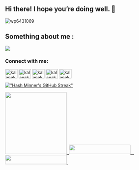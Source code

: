 ## Hi there! I hope you’re doing well.  👋
  ![wp6431069](https://user-images.githubusercontent.com/86665964/138492352-e4e5bdaa-3183-49dc-9b25-a9c6156f2eae.jpg)
  
## Something about me :

<p align="">
  <img src="https://readme-typing-svg.herokuapp.com/?color=F77247&width=420&lines=I+am+a+1st+year+Engineering+student%EF%B8%8F;In%20University%20of%20peradeniya%20sri%20lanka%EF%B8%8F;I%20realy%20liked%20to%20make%20Telegram%20%20%20Bots%EF%B8%8F%EF%B8%8F;Have%20a%20nice%20day%20To%20you!%EF%B8%8F">
</p>

<h3 align="left">Connect with me:</h3>
<p align="left">
<!-- <a href="https://twitter.com/kalanakt" target="blank"><img align="center" src="https://cdn.jsdelivr.net/npm/simple-icons@3.0.1/icons/twitter.svg" alt="kalanakt" height="30" width="40" /></a> -->
<a href="https://linkedin.com/in/kalanakt" target="blank"><img align="center" src="https://cdn.jsdelivr.net/npm/simple-icons@3.0.1/icons/linkedin.svg" alt="kalanakt" height="30" width="40" /></a>
<a href="https://instagram.com/kalanakt" target="blank"><img align="center" src="https://cdn.jsdelivr.net/npm/simple-icons@3.0.1/icons/instagram.svg" alt="kalanakt" height="30" width="40" /></a>
<a href="https://www.facebook.com/kalana.kithmina.735" target="blank"><img align="center" src="https://cdn.jsdelivr.net/npm/simple-icons@3.0.1/icons/facebook.svg" alt="kalanakt" height="30" width="40" /></a>
<a href="https://telegram.com/kinu6" target="blank"><img align="center" src="https://cdn.jsdelivr.net/npm/simple-icons@3.0.1/icons/telegram.svg" alt="kalanakt" height="30" width="40" /></a>
<a href="https://www.youtube.com/c/kalanakt" target="blank"><img align="center" src="https://cdn.jsdelivr.net/npm/simple-icons@3.0.1/icons/youtube.svg" alt="kalanakt" height="30" width="40" /></a>
</p>

[!["Hash Minner's GitHub Streak"](https://github-readme-streak-stats.herokuapp.com/?user=kalanakt)](https://git.io/streak-stats)

<p align=":1">
  <a href="https://www.python.org">
    <img src="http://ForTheBadge.com/images/badges/made-with-python.svg" width ="200">
    
<a href="https://t.me/kinu6">
    &nbsp;<img src="https://img.shields.io/badge/Hash Minner-Text Me-blue?style=flat-square&logo=telegram" width="200" height="30">&nbsp;
  
<a href="https://t.me/Spaciousuniversegroup1">
    &nbsp;<img src="https://img.shields.io/badge/Spacious Universe-Group-blue?style=flat-square&logo=telegram" width="200" height="30">&nbsp;
